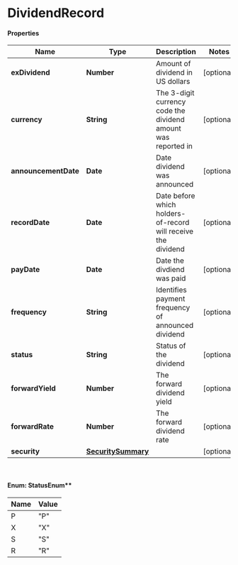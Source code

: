 # DividendRecord

#### Properties
Name | Type | Description | Notes
------------ | ------------- | ------------- | -------------
**exDividend** | **Number** | Amount of dividend in US dollars | [optional] 
**currency** | **String** | The 3-digit currency code the dividend amount was reported in | [optional] 
**announcementDate** | **Date** | Date dividend was announced | [optional] 
**recordDate** | **Date** | Date before which holders-of-record will receive the dividend | [optional] 
**payDate** | **Date** | Date the divdiend was paid | [optional] 
**frequency** | **String** | Identifies payment frequency of announced dividend | [optional] 
**status** | **String** | Status of the dividend | [optional] 
**forwardYield** | **Number** | The forward dividend yield | [optional] 
**forwardRate** | **Number** | The forward dividend rate | [optional] 
**security** | [**SecuritySummary**](SecuritySummary.md) |  | [optional] 


<br/>

#### Enum: StatusEnum**

Name | Value
---- | -----
P | &quot;P&quot;
X | &quot;X&quot;
S | &quot;S&quot;
R | &quot;R&quot;



